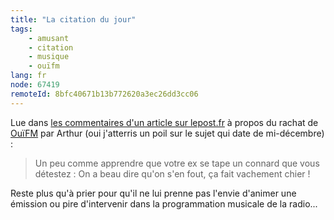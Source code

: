 ```yaml
---
title: "La citation du jour"
tags:
    - amusant
    - citation
    - musique
    - ouïfm
lang: fr
node: 67419
remoteId: 8bfc40671b13b772620a3ec26dd3cc06
---
```


Lue dans [les commentaires d'un article sur lepost.fr](http://www.lepost.fr/article/2008/12/17/1360109_arthur-se-paie-oui-fm-pour-quelques-millions-d-euros.html#reaction_annonce_977451) à propos du rachat de [OuïFM](http://www.ouifm.fr/) par Arthur (oui j'atterris un poil sur le sujet qui date de mi-décembre) :

<blockquote>
Un peu comme apprendre que votre ex se tape un connard que vous détestez : On a beau dire qu'on s'en fout, ça fait vachement chier !
</blockquote>


Reste plus qu'à prier pour qu'il ne lui prenne pas l'envie d'animer une émission ou pire d'intervenir dans la programmation musicale de la radio...

